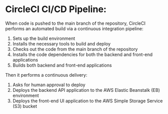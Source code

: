 # CircleCI CI/CD Pipeline:

When code is pushed to the main branch of the repository, CircleCI performs an automated build via a continuous integration pipeline:

1.  Sets up the build environment
2.  Installs the necessary tools to build and deploy
3.  Checks out the code from the main branch of the repository
4.  Installs the code dependencies for both the backend and front-end applications
5.  Builds both backend and front-end applications

Then it performs a continuous delivery:
1.  Asks for human approval to deploy 
2.  Deploys the backend API application to the AWS Elastic Beanstalk (EB) environment
3.  Deploys the front-end UI application to the AWS Simple Storage Service (S3) bucket